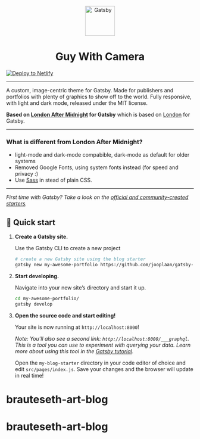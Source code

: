 <p align="center">
  <a href="https://www.gatsbyjs.org">
    <img alt="Gatsby" src="https://www.gatsbyjs.org/monogram.svg" width="80" />
  </a>
</p>

<h1 align="center">
  Guy With Camera
</h1>

[![Deploy to Netlify](https://www.netlify.com/img/deploy/button.svg)](https://app.netlify.com/start/deploy?repository=https://github.com/jooplaan/gatsby-london-night-and-day)

---

A custom, image-centric theme for Gatsby. Made for publishers and portfolios with plenty of graphics to show off to the world. Fully responsive, with light and dark mode, released under the MIT license.

**Based on [London After Midnight](https://github.com/vaporwavy/gatsby-london-after-midnight) for Gatsby** which is based on [London](https://github.com/ImedAdel/gatsby-london) for Gatsby.

---

### What is different from London After Midnight?

- light-mode and dark-mode compabible, dark-mode as default for older systems
- Removed Google Fonts, using system fonts instead (for speed and privacy :)
- Use [Sass](https://sass-lang.com/) in stead of plain CSS.

---

_First time with Gatsby? Take a look on the [official and community-created starters](https://www.gatsbyjs.org/docs/gatsby-starters/)._

## 🚀 Quick start

1.  **Create a Gatsby site.**

    Use the Gatsby CLI to create a new project

    ```sh
    # create a new Gatsby site using the blog starter
    gatsby new my-awesome-portfolio https://github.com/jooplaan/gatsby-london-night-and-day
    ```

1.  **Start developing.**

    Navigate into your new site’s directory and start it up.

    ```sh
    cd my-awesome-portfolio/
    gatsby develop
    ```

1.  **Open the source code and start editing!**

    Your site is now running at `http://localhost:8000`!

    _Note: You'll also see a second link: _`http://localhost:8000/___graphql`_. This is a tool you can use to experiment with querying your data. Learn more about using this tool in the [Gatsby tutorial](https://www.gatsbyjs.org/tutorial/part-five/#introducing-graphiql)._

    Open the `my-blog-starter` directory in your code editor of choice and edit `src/pages/index.js`. Save your changes and the browser will update in real time!

# brauteseth-art-blog

# brauteseth-art-blog
